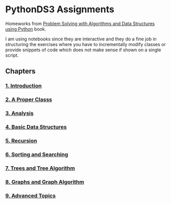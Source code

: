 # PythonDS3 Assignments
Homeworks from [Problem Solving with Algorithms and Data Structures using Python](https://runestone.academy/runestone/books/published/pythonds3/index.html) book.

I am using notebooks since they are interactive and they do a fine job in structuring the exercises where
you have to incrementally modify classes or provide snippets of code which does not make sense if 
shown on a single script.

## Chapters

### [1. Introduction](https://github.com/RiccardoMPesce/PythonDS3-Selected-Assignments/blob/main/chapter1/)

### [2. A Proper Classs](https://github.com/RiccardoMPesce/PythonDS3-Selected-Assignments/blob/main/chapter2/)

### [3. Analysis](https://github.com/RiccardoMPesce/PythonDS3-Selected-Assignments/blob/main/chapter3/)

### [4. Basic Data Structures](https://github.com/RiccardoMPesce/PythonDS3-Selected-Assignments/blob/main/chapter4/)

### [5. Recursion](https://github.com/RiccardoMPesce/PythonDS3-Selected-Assignments/blob/main/chapter5/)

### [6. Sorting and Searching](https://github.com/RiccardoMPesce/PythonDS3-Selected-Assignments/blob/main/chapter6/)

### [7. Trees and Tree Algorithm](https://github.com/RiccardoMPesce/PythonDS3-Selected-Assignments/blob/main/chapter7/)

### [8. Graphs and Graph Algorithm](https://github.com/RiccardoMPesce/PythonDS3-Selected-Assignments/blob/main/chapter8/)

### [9. Advanced Topics](https://github.com/RiccardoMPesce/PythonDS3-Selected-Assignments/blob/main/chapter9/)